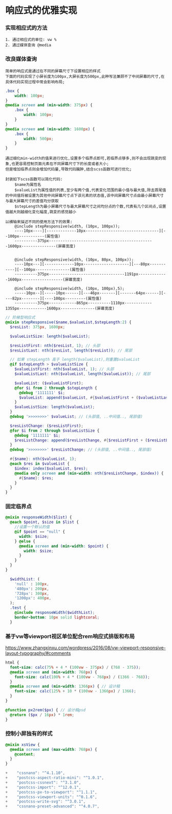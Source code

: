 # 响应式的优雅实现


### 实现相应式的方法
    1. 通过相应式的单位: vw %
    2. 通过媒体查询 @media

### 改良媒体查询
    简单的响应式是通过在不同的屏幕尺寸下设置相应的样式
    下面的代码实现了小屏长度为100px,大屏长度为500px,此种写法兼顾不了中间屏幕的尺寸,在具体代码实现过程中常会影响布局;
```css
.box {
    width: 100px;
}
@media screen and (min-width: 375px) {
    .box {
        width: 100px;
    }
}
@media screen and (min-width: 1600px) {
    .box {
        width: 500px;
    }
}
```
    
    通过细化min-width的值来进行优化,设置多个临界点即可,若临界点够多,则不会出现跳变的现象,也更容易控制页面元素在不同屏幕尺寸下的长度或者大小;
    但是增加临界点则会增加代码量,导致代码臃肿,结合scss函数可进行优化;

    封装如下scss函数可以简化代码:
        $name为属性名
        $valueList为属性值的列表,至少有两个值,代表变化范围的最小值与最大值,除去首尾值的中间值将被设置为其他中间屏幕尺寸点下该元素的状态值,该中间屏幕尺寸点由最小屏幕尺寸与最大屏幕尺寸的差值均分获取
        $stepLength为最小屏幕尺寸与最大屏幕尺寸之间均分点的个数,代表有几个区间点,设置值越大则越细化变化幅度,跳变的感觉越小
    
    以横轴来描述不同的使用方法下的效果:
        @include stepResponsive(width, (10px, 100px));
        ----10px----][-------------10px--------------------------------][--100px-----------(属性值)
        ----------375px----------------------------------------------1600px---------------(屏幕宽度)


        @include stepResponsive(width, (10px, 80px, 100px));
        ----10px---][-------------10px--------------------][---80px-----------][--100px---------------(属性值)
        ----------375px---------------------------------1191px-------------1600px------------------(屏幕宽度)

        @include stepResponsive(width, (10px, 100px),5);
        -----10px--][-----10px------][---46px-------][-------64px------][----82px--------][----100px---------(属性值)
        ----------375px------------865px----------1110px------------ 1355px------------1600px---------------(屏幕宽度)
    

```scss
// 阶梯型响应式
@mixin stepResponsive($name,$valueList,$stepLength:2) {
  $resList: 375px, 1600px;

  $valueListSize: length($valueList);

  $resListFirst: nth($resList, 1); // 头部
  $resListLast: nth($resList, length($resList)); // 尾部

  // 如果 stepLength 高于 length($valueList),则重置$valueList
  @if $stepLength > $valueListSize {
    $valueListFirst: nth($valueList, 1); // 头部
    $valueListLast: nth($valueList, length($valueList)); // 尾部

    $valueList: ($valueListFirst);
    @for $i from 2 through $stepLength {
      @debug '1111111' $i;
      $valueList: append($valueList, #{$valueListFirst + ($valueListLast - $valueListFirst) / $stepLength * $i}); // 补充剩余的
    }
    $valueListSize: length($valueList);
  }
  @debug '>>>>>>>>' $valueList; // (头部值, ..中间值.., 尾部值)

  $resListChange: ($resListFirst);
  @for $i from 2 through $valueListSize {
    @debug '1111111' $i;
    $resListChange: append($resListChange, #{$resListFirst + ($resListLast - $resListFirst) / $valueListSize * $i}); // 补充剩余的
  }
  @debug '>>>>>>>>' $resListChange; // (头部值, ..中间值.., 尾部值)

  #{$name}: nth($valueList, 1);
  @each $res in $valueList {
    $index: index($valueList, $res);
    @media only screen and (min-width: nth($resListChange, $index)) {
      #{$name}: $res;
    }
  }
}

```

### 固定临界点
```scss
@mixin responseWidth($list) {
  @each $point, $size in $list {
    //设置一个默认的值
    @if $point == "null" {
      width: $size;
    } @else {
      @media screen and (min-width: $point) {
        width: $size;
      }
    }
  }
}

  $widthList: (
    'null' : 100px,
    '480px': 200px,
    '728px': 300px,
    '1200px': 400px,
  );
  .test {
    @include responseWidth($widthList);
    border-bottom: 10px solid lightcoral;
  }
```

### 基于vw等viewport视区单位配合rem响应式排版和布局
https://www.zhangxinxu.com/wordpress/2016/08/vw-viewport-responsive-layout-typography/#comments
```scss
html {
  font-size: calc(75% + 4 * (100vw - 375px) / (768 - 375));
  @media screen and (min-width: 768px) {
    font-size: calc(100% + 4 * (100vw - 768px) / (1366 - 768));
  }
  @media screen and (min-width: 1366px) { // 设计稿
    font-size: calc(125% + 10 * (100vw - 1366px) / 1366);
  }
}

@function px2rem($px) { // 设计稿psd
  @return ($px / 16px) * 1rem;
}
```

### 控制小屏独有的样式
```scss
@mixin xsView {
  @media screen and (max-width: 768px) {
    @content;
  }
}
```

```js
+    "cssnano": "^4.1.10",
+    "postcss-aspect-ratio-mini": "^1.0.1",
+    "postcss-cssnext": "^3.1.0",
+    "postcss-import": "^12.0.1",
+    "postcss-px-to-viewport": "^1.1.1",
+    "postcss-viewport-units": "^0.1.6",
+    "postcss-write-svg": "^3.0.1",
+    "cssnano-preset-advanced": "^4.0.7",
```

